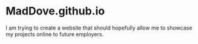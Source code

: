 # MadDove.github.io
I am trying to create a website that should hopefully allow me to showcase my projects online to future employers.
